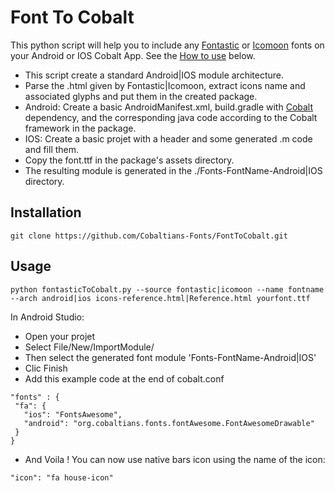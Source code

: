Font To Cobalt
==============

This python script will help you to include any [Fontastic](http://fontastic.me/) or [Icomoon](https://icomoon.io/) fonts on your Android or IOS Cobalt App. See the [How to use](#usage) below.

* This script create a standard Android|IOS module architecture.
* Parse the .html given by Fontastic|Icomoon, extract icons name and associated glyphs and put them in the created package.
* Android: Create a basic AndroidManifest.xml, build.gradle with [Cobalt](http://cobaltians.org/) dependency, and the corresponding java code according to the Cobalt framework in the package.
* IOS: Create a basic projet with a header and some generated .m code and fill them.
* Copy the font.ttf in the package's assets directory.
* The resulting module is generated in the ./Fonts-FontName-Android|IOS directory.

Installation
-----------

```
git clone https://github.com/Cobaltians-Fonts/FontToCobalt.git
```

Usage
-----

```
python fontasticToCobalt.py --source fontastic|icomoon --name fontname --arch android|ios icons-reference.html|Reference.html yourfont.ttf
```

In Android Studio:
* Open your projet
* Select File/New/ImportModule/
* Then select the generated font module 'Fonts-FontName-Android|IOS'
* Clic Finish
* Add this example code at the end of cobalt.conf
```
"fonts" : {
 "fa": {
   "ios": "FontsAwesome",
   "android": "org.cobaltians.fonts.fontAwesome.FontAwesomeDrawable"
 }
}
```
* And Voila ! You can now use native bars icon using the name of the icon:
```
"icon": "fa house-icon"
```
